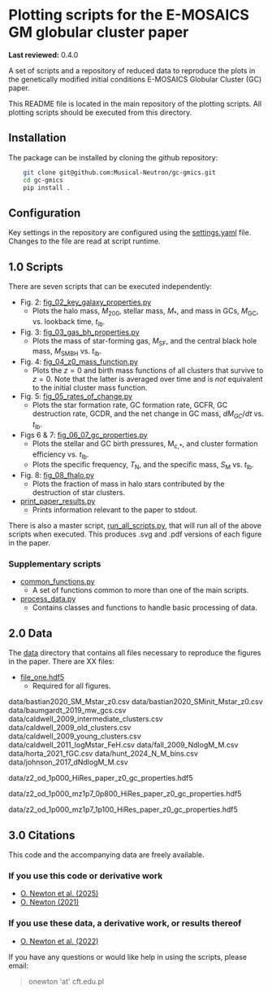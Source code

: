 # Plotting scripts for the E-MOSAICS GM globular cluster paper


**Last reviewed:** 0.4.0

A set of scripts and a repository of reduced data to reproduce the plots in the
genetically modified initial conditions E-MOSAICS Globular Cluster (GC)
paper.

This README file is located in the main repository of the plotting scripts.
All plotting scripts should be executed from this directory.

## Installation

The package can be installed by cloning the github repository:

```bash
    git clone git@github.com:Musical-Neutron/gc-gmics.git
    cd gc-gmics
    pip install .
```

## Configuration

Key settings in the repository are configured using the
[settings.yaml](/settings.yaml) file. Changes to the file are read at script
runtime.

## 1.0 Scripts

There are seven scripts that can be executed independently:

* Fig. 2: [fig_02_key_galaxy_properties.py](/fig_02_key_galaxy_properties.py)
  * Plots the halo mass, *M*<sub>200</sub>,
  stellar mass, *M*<sub>*</sub>, and mass in GCs, *M*<sub>GC</sub>,
  vs. lookback time, *t*<sub>lb</sub>.
* Fig. 3: [fig_03_gas_bh_properties.py](/fig_03_gas_bh_properties.py)
  * Plots the mass of star-forming gas, *M*<sub>SF</sub>, and the central black
  hole mass, *M*<sub>SMBH</sub> vs. *t*<sub>lb</sub>.
* Fig. 4: [fig_04_z0_mass_function.py](/fig_04_z0_mass_function.py)
  * Plots the $z=0$ and birth mass functions of all clusters that survive to
  $z=0$. Note that the latter is averaged over time and is *not* equivalent to
  the initial cluster mass function.
* Fig. 5: [fig_05_rates_of_change.py](/fig_05_rates_of_change.py)
  * Plots the star formation rate, GC formation rate, GCFR, GC destruction
  rate, GCDR, and the net change in GC mass, $dM_{GC} / dt$ vs.
  *t*<sub>lb</sub>.
* Figs 6 & 7: [fig_06_07_gc_properties.py](/fig_06_07_gc_properties.py)
  * Plots the stellar and GC birth pressures, M<sub>c,*</sub>, and cluster
  formation efficiency vs. *t*<sub>lb</sub>.
  * Plots the specific frequency, *T*<sub>N</sub>, and the specific mass,
  *S*<sub>M</sub> vs. *t*<sub>lb</sub>.
* Fig. 8: [fig_08_fhalo.py](/fig_08_fhalo.py)
  * Plots the fraction of mass in halo stars contributed by the destruction of
  star clusters.
* [print_paper_results.py](/print_paper_results.py)
  * Prints information relevant to the paper to stdout.

There is also a master script, [run_all_scripts.py](/run_all_scripts.py),
that will run all of the above scripts when executed. This produces .svg
and .pdf versions of each figure in the paper.

### Supplementary scripts

* [common_functions.py](/common_functions.py)
  * A set of functions common to more than one of the main scripts.
* [process_data.py](/process_data.py)
  * Contains classes and functions to handle basic processing of data.

## 2.0 Data

The [data](/data) directory that contains all files necessary to reproduce the
figures in the paper. There are XX files:

* [file_one.hdf5](/data/file_one.hdf5)
  * Required for all figures.
<!-- * [17_11_z0_data.hdf5](/data/17_11_z0_data.hdf5)
  * Required for Figs. 2&ndash;4, 6 and A1.
* [ludlow2014_logc_vs_logm200h.csv](/data/ludlow2014_logc_vs_logm200h.csv)
  * Required for Figs. 4 \& A1.
* [halo_positions.hdf5](/data/halo_positions.hdf5)
  * Only required for Fig. 5.
* [gammaldi_2021_data.hdf5](/data/gammaldi_2021_data.hdf5)
  * Only required for Fig. 6. -->
data/bastian2020_SM_Mstar_z0.csv
data/bastian2020_SMinit_Mstar_z0.csv
data/baumgardt_2019_mw_gcs.csv
data/caldwell_2009_intermediate_clusters.csv
data/caldwell_2009_old_clusters.csv
data/caldwell_2009_young_clusters.csv
data/caldwell_2011_logMstar_FeH.csv
data/fall_2009_NdlogM_M.csv
data/horta_2021_fGC.csv
data/hunt_2024_N_M_bins.csv
data/johnson_2017_dNdlogM_M.csv
<!-- data/z2_od_1p000_HiRes_gcmass_100000_paper_data.hdf5 -->
data/z2_od_1p000_HiRes_paper_z0_gc_properties.hdf5
<!-- data/z2_od_1p000_mz1p7_0p800_HiRes_gcmass_100000_paper_data.hdf5 -->
data/z2_od_1p000_mz1p7_0p800_HiRes_paper_z0_gc_properties.hdf5
<!-- data/z2_od_1p000_mz1p7_1p100_HiRes_gcmass_100000_paper_data.hdf5 -->
data/z2_od_1p000_mz1p7_1p100_HiRes_paper_z0_gc_properties.hdf5

## 3.0 Citations

This code and the accompanying data are freely available.

### If you use this code or derivative work

* [O. Newton et al. (2025)](DOI)
* [O. Newton (2021)](https://doi.org/10.5281/zenodo.4708338)

### If you use these data, a derivative work, or results thereof

* [O. Newton et al. (2022)](https://doi.org/10.1093/mnras/stac1316)

If you have any questions or would like help in using the scripts, please
email:
> onewton 'at' cft.edu.pl
